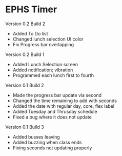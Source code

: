 # EPHS Timer
Version 0.2 Build 2
  - Added To Do list
  - Changed lunch selection UI color
  - Fix Progress bar overlapping


Version 0.2 Build 1
  - Added Lunch Selection screen
  - Added notification; vibration
  - Programmed each lunch first to fourth

Version 0.1 Build 2
  - Made the progress bar update via second
  - Changed the time remaining to add with seconds
  - Added the date with regular day, core, flex label
  - Added Tuesday and Thrusday schedule
  - Fixed a bug where it does not update

Version 0.1 Build 3
  - Added busses leaving
  - Added buzzing when class ends
  - Fixing seconds not updating properly
